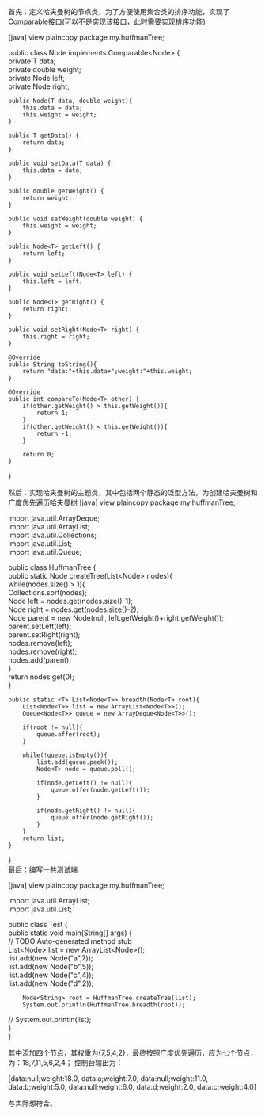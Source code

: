 首先：定义哈夫曼树的节点类，为了方便使用集合类的排序功能，实现了Comparable接口(可以不是实现该接口，此时需要实现排序功能)

[java] view plaincopy
package my.huffmanTree;  
  
public class Node<T> implements Comparable<Node<T>> {  
    private T data;  
    private double weight;  
    private Node<T> left;  
    private Node<T> right;  
      
    public Node(T data, double weight){  
        this.data = data;  
        this.weight = weight;  
    }  
      
    public T getData() {  
        return data;  
    }  
  
    public void setData(T data) {  
        this.data = data;  
    }  
  
    public double getWeight() {  
        return weight;  
    }  
  
    public void setWeight(double weight) {  
        this.weight = weight;  
    }  
  
    public Node<T> getLeft() {  
        return left;  
    }  
  
    public void setLeft(Node<T> left) {  
        this.left = left;  
    }  
  
    public Node<T> getRight() {  
        return right;  
    }  
  
    public void setRight(Node<T> right) {  
        this.right = right;  
    }  
  
    @Override  
    public String toString(){  
        return "data:"+this.data+";weight:"+this.weight;  
    }  
  
    @Override  
    public int compareTo(Node<T> other) {  
        if(other.getWeight() > this.getWeight()){  
            return 1;  
        }  
        if(other.getWeight() < this.getWeight()){  
            return -1;  
        }  
          
        return 0;  
    }  
}  

然后：实现哈夫曼树的主题类，其中包括两个静态的泛型方法，为创建哈夫曼树和广度优先遍历哈夫曼树
[java] view plaincopy
package my.huffmanTree;  
  
import java.util.ArrayDeque;  
import java.util.ArrayList;  
import java.util.Collections;  
import java.util.List;  
import java.util.Queue;  
  
public class HuffmanTree<T> {  
    public static <T> Node<T> createTree(List<Node<T>> nodes){  
        while(nodes.size() > 1){  
            Collections.sort(nodes);  
            Node<T> left = nodes.get(nodes.size()-1);  
            Node<T> right = nodes.get(nodes.size()-2);  
            Node<T> parent = new Node<T>(null, left.getWeight()+right.getWeight());  
            parent.setLeft(left);  
            parent.setRight(right);  
            nodes.remove(left);  
            nodes.remove(right);  
            nodes.add(parent);  
        }  
        return nodes.get(0);  
    }  
      
    public static <T> List<Node<T>> breadth(Node<T> root){  
        List<Node<T>> list = new ArrayList<Node<T>>();  
        Queue<Node<T>> queue = new ArrayDeque<Node<T>>();  
          
        if(root != null){  
            queue.offer(root);  
        }  
          
        while(!queue.isEmpty()){  
            list.add(queue.peek());  
            Node<T> node = queue.poll();  
              
            if(node.getLeft() != null){  
                queue.offer(node.getLeft());  
            }  
              
            if(node.getRight() != null){  
                queue.offer(node.getRight());  
            }  
        }  
        return list;  
    }  
}  
最后：编写一共测试端

[java] view plaincopy
package my.huffmanTree;  
  
import java.util.ArrayList;  
import java.util.List;  
  
public class Test {  
    public static void main(String[] args) {  
        // TODO Auto-generated method stub  
        List<Node<String>> list = new ArrayList<Node<String>>();  
        list.add(new Node<String>("a",7));  
        list.add(new Node<String>("b",5));  
        list.add(new Node<String>("c",4));  
        list.add(new Node<String>("d",2));  
          
        Node<String> root = HuffmanTree.createTree(list);  
        System.out.println(HuffmanTree.breadth(root));  
//      System.out.println(list);  
    }  
}  

其中添加四个节点，其权重为{7,5,4,2}，最终按照广度优先遍历，应为七个节点，为：18,7,11,5,6,2,4；
控制台输出为：

[data:null;weight:18.0, data:a;weight:7.0, data:null;weight:11.0, data:b;weight:5.0, data:null;weight:6.0, data:d;weight:2.0, data:c;weight:4.0]

与实际想符合。